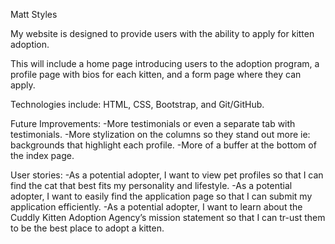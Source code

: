 Matt Styles

My website is designed to provide users with the ability to apply for kitten adoption.  

This will include a home page introducing users to the adoption program, a profile page with bios for each kitten, and a form page where they can apply.

Technologies include: HTML, CSS, Bootstrap, and Git/GitHub. 

Future Improvements: 
-More testimonials or even a separate tab with testimonials. 
-More stylization on the columns so they stand out more ie: backgrounds that highlight each profile. 
-More of a buffer at the bottom of the index page. 

User stories:
-As a potential adopter, I want to view pet profiles so that I can find the cat that best fits my personality and lifestyle.
-As a potential adopter, I want to easily find the application page so that I can submit my application efficiently.
-As a potential adopter, I want to learn about the Cuddly Kitten Adoption Agency’s mission statement so that I can tr-ust them to be the best place to adopt a kitten. 

